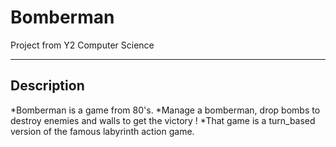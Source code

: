 # Bomberman
Project from Y2 Computer Science
***
## Description
*Bomberman is a game from 80's.
*Manage a bomberman, drop bombs to destroy enemies and walls to get the victory !
*That game is a turn_based version of the famous labyrinth action game.
